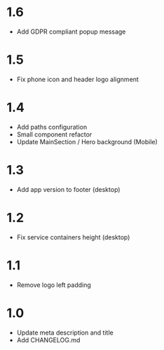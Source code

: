 # 1.6

- Add GDPR compliant popup message

# 1.5

- Fix phone icon and header logo alignment

# 1.4

- Add paths configuration
- Small component refactor
- Update MainSection / Hero background (Mobile)

# 1.3

- Add app version to footer (desktop)

# 1.2

- Fix service containers height (desktop)

# 1.1

- Remove logo left padding

# 1.0

- Update meta description and title
- Add CHANGELOG.md
